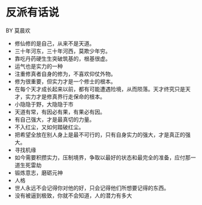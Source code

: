 # 反派有话说

BY 莫晨欢

- 修仙修的是自己，从来不是天道。
- 三十年河东，三十年河西，莫欺少年穷。
- 靠吃丹药硬生生突破筑基的，根基很虚。
- 运气也是实力的一种
- 注重修真者自身的修为，不喜欢仰仗外物。
- 修为很重要，但实力才是一个修士的根本。
- 在每个天才成长起来以前，都有可能遭遇险境，从而陨落。天才终究只是天才，实力才是修真界行走保命的根本。
- 小隐隐于野，大隐隐于市
- 天道有常，有因必有果，有果必有因。
- 有自己强大，才是最真切的力量。
- 不入红尘，又如何踏破红尘。
- 把希望全放在别人身上是最不可行的，只有自身实力的强大，才是真正的强大。
- 寻找机缘
- 如今需要积攒实力，压制境界，争取以最好的状态和最完全的准备，应付那一道生死雷劫
- 锻炼意志，磨砺元神
- 人格
- 世人永远不会记得你对他的好，只会记得他们所想要记得的东西。
- 没有被逼到极致，你就不会知道，人的潜力有多大
